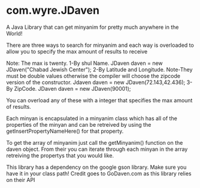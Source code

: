 # com.wyre.JDaven
A Java Library that can get minyanim for pretty much anywhere in the World!

There are three ways to search for minyanim and each way is overloaded to allow you to specify the max amount of results to receive

Note: The max is twenty.
1-By shul Name. JDaven daven = new JDaven("Chabad Jewish Center");
2-By Latitude and Longitude. Note-They must be double values otherwise the compiler will choose the zipcode version of the constructor. Jdaven daven = new JDaven(72.143,42.436);
3-By ZipCode. JDaven daven = new JDaven(90001);

You can overload any of these with a integer that specifies the max amount of results.

Each minyan is encapsulated in a minyanim class which has all of the properties of the minyan and can be retreived by using the getInsertPropertyNameHere() for that property.

To get the array of minyanim just call the getMinyanim() function on the daven object. From their you can iterate through each minyan in the array retreiving the propertys that you would like.

This library has a dependency on the google gson library. Make sure you have it in your class path!
Credit goes to GoDaven.com as this library relies on their API
